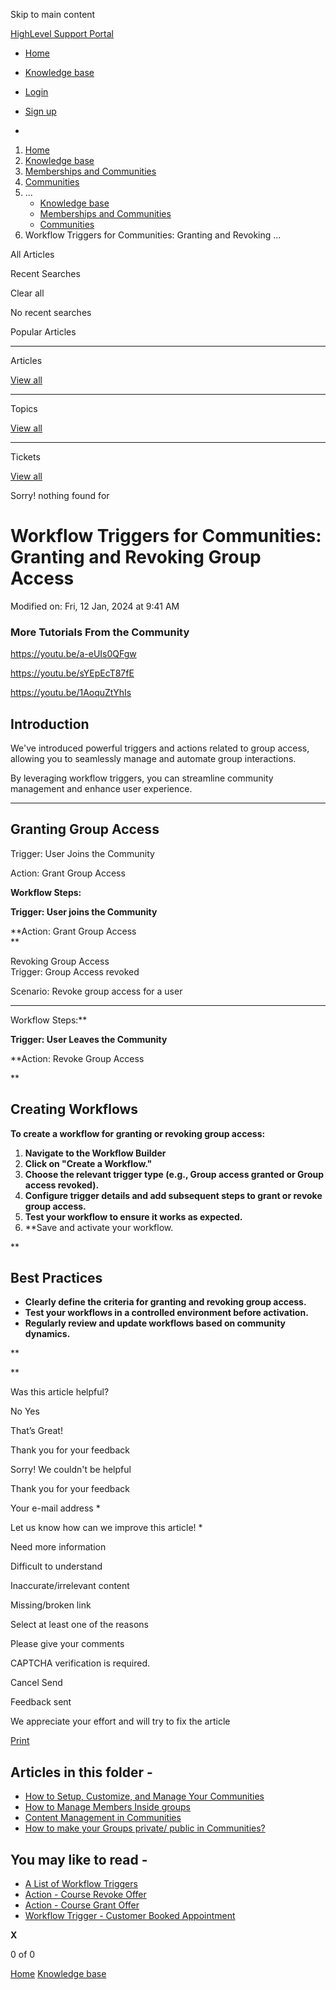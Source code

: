 Skip to main content

[ HighLevel Support Portal ](https://help.gohighlevel.com)

  * [ Home ](/support/home)
  * [ Knowledge base ](/support/solutions)

  * [Login](/support/login)
  * [Sign up](/support/signup)
  * 

  1. [Home](/support/home)
  2. [Knowledge base](/support/solutions)
  3. [Memberships and Communities](/support/solutions/155000000006)
  4. [Communities](/support/solutions/folders/155000000024)
  5. ... 
     * [Knowledge base](/support/solutions)
     * [Memberships and Communities](/support/solutions/155000000006)
     * [Communities](/support/solutions/folders/155000000024)
  6. Workflow Triggers for Communities: Granting and Revoking ...

All  Articles 

Recent Searches

Clear all

No recent searches

Popular Articles

* * *

Articles

[View all](/support/search/solutions)

* * *

Topics

[View all](/support/search/topics)

* * *

Tickets

[View all](/support/search/tickets)

Sorry! nothing found for   

# Workflow Triggers for Communities: Granting and Revoking Group Access

Modified on: Fri, 12 Jan, 2024 at 9:41 AM

### More Tutorials From the Community

<https://youtu.be/a-eUIs0QFgw>

<https://youtu.be/sYEpEcT87fE>

<https://youtu.be/1AoquZtYhIs>

## Introduction

We've introduced powerful triggers and actions related to group access, allowing you to seamlessly manage and automate group interactions.

By leveraging workflow triggers, you can streamline community management and enhance user experience.  

* * *

## Granting Group Access 

Trigger: User Joins the Community

Action: Grant Group Access  
  
**Workflow Steps:**  
  
**Trigger: User joins the Community**  
  
**Action: Grant Group Access  
**  

Revoking Group Access  
Trigger: Group Access revoked

Scenario: Revoke group access for a user

  * **  
Workflow Steps:**  
  
**Trigger: User Leaves the Community**  
  
**Action: Revoke Group Access  

**

## **Creating Workflows**

**To create a workflow for granting or revoking group access:**

  1. **Navigate to the Workflow Builder**
  2. **Click on "Create a Workflow."**
  3. **Choose the relevant trigger type (e.g., Group access granted or Group access revoked).**
  4. **Configure trigger details and add subsequent steps to grant or revoke group access.**
  5. **Test your workflow to ensure it works as expected.**
  6. **Save and activate your workflow.  

**

## **Best Practices**

  * **Clearly define the criteria for granting and revoking group access.**
  * **Test your workflows in a controlled environment before activation.**
  * **Regularly review and update workflows based on community dynamics.**

**  
  
**

Was this article helpful?

No  Yes 

That’s Great!

Thank you for your feedback

Sorry! We couldn't be helpful

Thank you for your feedback

Your e-mail address *

Let us know how can we improve this article! *

Need more information 

Difficult to understand 

Inaccurate/irrelevant content 

Missing/broken link 

Select at least one of the reasons 

Please give your comments 

CAPTCHA verification is required. 

Cancel  Send 

Feedback sent

We appreciate your effort and will try to fix the article

[Print](javascript:print\(\))

## Articles in this folder -

  * [How to Setup, Customize, and Manage Your Communities](/support/solutions/articles/155000000280-how-to-setup-customize-and-manage-your-communities)
  * [How to Manage Members Inside groups](/support/solutions/articles/155000000289-how-to-manage-members-inside-groups)
  * [Content Management in Communities](/support/solutions/articles/155000000297-content-management-in-communities)
  * [How to make your Groups private/ public in Communities?](/support/solutions/articles/155000000735-how-to-make-your-groups-private-public-in-communities-)

## You may like to read -

  * [A List of Workflow Triggers](/support/solutions/articles/155000002292-a-list-of-workflow-triggers)
  * [Action - Course Revoke Offer](/support/solutions/articles/155000003382-action-course-revoke-offer)
  * [Action - Course Grant Offer](/support/solutions/articles/155000003378-action-course-grant-offer)
  * [Workflow Trigger - Customer Booked Appointment](/support/solutions/articles/155000002675-workflow-trigger-customer-booked-appointment)

**X**

0 of 0 []()

[Home](/support/home) [Knowledge base](/support/solutions)
